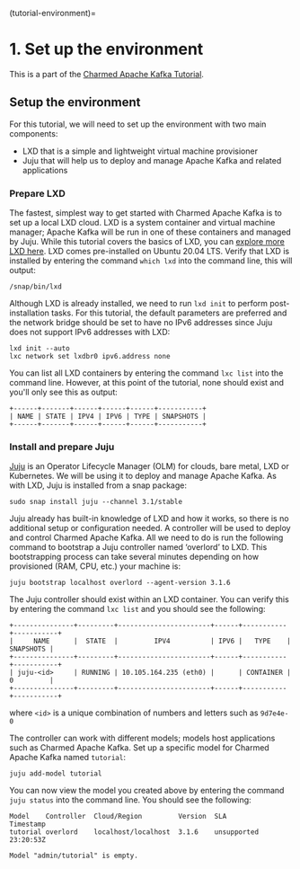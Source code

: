 (tutorial-environment)=
# 1. Set up the environment

This is a part of the [Charmed Apache Kafka Tutorial](index.md).

## Setup the environment

For this tutorial, we will need to set up the environment with two main components:

* LXD that is a simple and lightweight virtual machine provisioner
* Juju that will help us to deploy and manage Apache Kafka and related applications

### Prepare LXD

The fastest, simplest way to get started with Charmed Apache Kafka is to set up a local LXD cloud. LXD is a system container and virtual machine manager; Apache Kafka will be run in one of these containers and managed by Juju. While this tutorial covers the basics of LXD, you can [explore more LXD here](https://linuxcontainers.org/lxd/getting-started-cli/). LXD comes pre-installed on Ubuntu 20.04 LTS. Verify that LXD is installed by entering the command `which lxd` into the command line, this will output:

```
/snap/bin/lxd
```

Although LXD is already installed, we need to run `lxd init` to perform post-installation tasks. For this tutorial, the default parameters are preferred and the network bridge should be set to have no IPv6 addresses since Juju does not support IPv6 addresses with LXD:

```shell
lxd init --auto
lxc network set lxdbr0 ipv6.address none
```

You can list all LXD containers by entering the command `lxc list` into the command line. However, at this point of the tutorial, none should exist and you'll only see this as output:

```
+------+-------+------+------+------+-----------+
| NAME | STATE | IPV4 | IPV6 | TYPE | SNAPSHOTS |
+------+-------+------+------+------+-----------+
```

### Install and prepare Juju

[Juju](https://juju.is/) is an Operator Lifecycle Manager (OLM) for clouds, bare metal, LXD or Kubernetes. We will be using it to deploy and manage Apache Kafka. As with LXD, Juju is installed from a snap package:

```shell
sudo snap install juju --channel 3.1/stable
```

Juju already has built-in knowledge of LXD and how it works, so there is no additional setup or configuration needed. A controller will be used to deploy and control Charmed Apache Kafka. All we need to do is run the following command to bootstrap a Juju controller named ‘overlord’ to LXD. This bootstrapping process can take several minutes depending on how provisioned (RAM, CPU, etc.) your machine is:

```shell
juju bootstrap localhost overlord --agent-version 3.1.6
```

The Juju controller should exist within an LXD container. You can verify this by entering the command `lxc list` and you should see the following:

```
+---------------+---------+-----------------------+------+-----------+-----------+
|     NAME      |  STATE  |         IPV4          | IPV6 |   TYPE    | SNAPSHOTS |
+---------------+---------+-----------------------+------+-----------+-----------+
| juju-<id>     | RUNNING | 10.105.164.235 (eth0) |      | CONTAINER | 0         |
+---------------+---------+-----------------------+------+-----------+-----------+
```

where `<id>` is a unique combination of numbers and letters such as `9d7e4e-0`

The controller can work with different models; models host applications such as Charmed Apache Kafka. Set up a specific model for Charmed Apache Kafka named `tutorial`:

```shell
juju add-model tutorial
```

You can now view the model you created above by entering the command `juju status` into the command line. You should see the following:

```
Model    Controller  Cloud/Region         Version  SLA          Timestamp
tutorial overlord    localhost/localhost  3.1.6    unsupported  23:20:53Z

Model "admin/tutorial" is empty.
```

